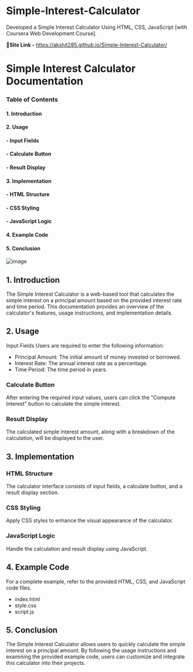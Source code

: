 # Simple-Interest-Calculator
Developed a Simple Interest Calculator Using HTML, CSS, JavaScript [with Coursera Web Development Course].

🔑**Site Link -** https://akshit285.github.io/Simple-Interest-Calculator/

# Simple Interest Calculator Documentation
### Table of Contents
#### 1. Introduction
#### 2. Usage
####   - Input Fields
####   - Calculate Button
####   - Result Display
#### 3. Implementation
####   - HTML Structure
####   - CSS Styling
####   - JavaScript Logic
#### 4. Example Code
#### 5. Conclusion

![image](https://github.com/akshit285/Simple-Interest-Calculator/assets/98079528/25523fcb-4d15-440d-8623-d3dd25130432)


## 1. Introduction <a name="introduction"></a>
The Simple Interest Calculator is a web-based tool that calculates the simple interest on a principal amount based on the provided interest rate and time period. This documentation provides an overview of the calculator's features, usage instructions, and implementation details.

## 2. Usage <a name="usage"></a>
Input Fields <a name="input-fields"></a>
Users are required to enter the following information:

- Principal Amount: The initial amount of money invested or borrowed.
- Interest Rate: The annual interest rate as a percentage.
- Time Period: The time period in years.

### Calculate Button <a name="calculate-button"></a>
After entering the required input values, users can click the "Compute Interest" button to calculate the simple interest.

### Result Display <a name="result-display"></a>
The calculated simple interest amount, along with a breakdown of the calculation, will be displayed to the user.

## 3. Implementation <a name="implementation"></a>
### HTML Structure <a name="html-structure"></a>
The calculator interface consists of input fields, a calculate button, and a result display section.

### CSS Styling <a name="css-styling"></a>
Apply CSS styles to enhance the visual appearance of the calculator.

### JavaScript Logic <a name="javascript-logic"></a>
Handle the calculation and result display using JavaScript.

## 4. Example Code <a name="example-code"></a>
For a complete example, refer to the provided HTML, CSS, and JavaScript code files.

- index.html
- style.css
- script.js

## 5. Conclusion <a name="conclusion"></a>
The Simple Interest Calculator allows users to quickly calculate the simple interest on a principal amount. By following the usage instructions and examining the provided example code, users can customize and integrate this calculator into their projects.


